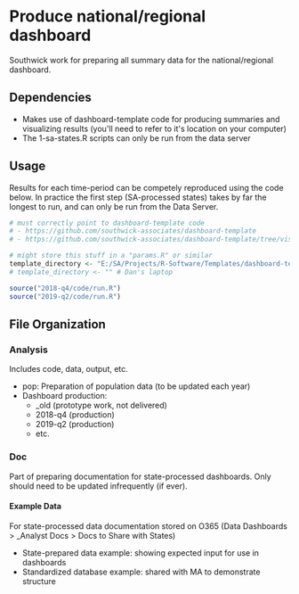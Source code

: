 
# Produce national/regional dashboard

Southwick work for preparing all summary data for the national/regional dashboard.

## Dependencies

- Makes use of dashboard-template code for producing summaries and visualizing results (you'll need to refer to it's location on your computer)
- The 1-sa-states.R scripts can only be run from the data server

## Usage

Results for each time-period can be competely reproduced using the code below. In practice the first step (SA-processed states) takes by far the longest to run, and can only be run from the Data Server. 

``` r
# must correctly point to dashboard-template code 
# - https://github.com/southwick-associates/dashboard-template
# - https://github.com/southwick-associates/dashboard-template/tree/visualize

# might store this stuff in a "params.R" or similar
template_directory <- "E:/SA/Projects/R-Software/Templates/dashboard-template" # server
# template_directory <- "" # Dan's laptop

source("2018-q4/code/run.R")
source("2019-q2/code/run.R")
```

## File Organization

### Analysis

Includes code, data, output, etc.

- pop: Preparation of population data (to be updated each year)
- Dashboard production:
    + _old (prototype work, not delivered)
    + 2018-q4 (production)
    + 2019-q2 (production)
    + etc.
    
### Doc

Part of preparing documentation for state-processed dashboards. Only should need to be updated infrequently (if ever).

#### Example Data

For state-processed data documentation stored on O365 (Data Dashboards > _Analyst Docs > Docs to Share with States)

- State-prepared data example: showing expected input for use in dashboards
- Standardized database example: shared with MA to demonstrate structure
